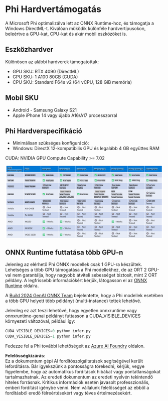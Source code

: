 # Phi Hardvertámogatás

A Microsoft Phi optimalizálva lett az ONNX Runtime-hoz, és támogatja a Windows DirectML-t. Kiválóan működik különféle hardvertípusokon, beleértve a GPU-kat, CPU-kat és akár mobil eszközöket is.

## Eszközhardver
Különösen az alábbi hardverek támogatottak:

- GPU SKU: RTX 4090 (DirectML)
- GPU SKU: 1 A100 80GB (CUDA)
- CPU SKU: Standard F64s v2 (64 vCPU, 128 GiB memória)

## Mobil SKU

- Android - Samsung Galaxy S21
- Apple iPhone 14 vagy újabb A16/A17 processzorral

## Phi Hardverspecifikáció

- Minimálisan szükséges konfiguráció:
- Windows: DirectX 12-kompatibilis GPU és legalább 4 GB együttes RAM

CUDA: NVIDIA GPU Compute Capability >= 7.02

![Hardvertámogatás](../../../../../translated_images/01.phihardware.925db5699da7752cf486314e6db087580583cfbcd548970f8a257e31a8aa862c.hu.png)

## ONNX Runtime futtatása több GPU-n

Jelenleg az elérhető Phi ONNX modellek csak 1 GPU-ra készültek. Lehetséges a több GPU támogatása a Phi modellekhez, de az ORT 2 GPU-val nem garantálja, hogy nagyobb átviteli sebességet biztosít, mint 2 ORT példány. A legfrissebb információkért kérjük, látogasson el az [ONNX Runtime](https://onnxruntime.ai/) oldalra.

A [Build 2024 GenAI ONNX Team](https://youtu.be/WLW4SE8M9i8?si=EtG04UwDvcjunyfC) bejelentette, hogy a Phi modellek esetében a több GPU helyett több példányt (multi-instance) tettek lehetővé.

Jelenleg ez azt teszi lehetővé, hogy egyetlen onnxruntime vagy onnxruntime-genai példányt futtasson a CUDA_VISIBLE_DEVICES környezeti változóval, például így:

```Python
CUDA_VISIBLE_DEVICES=0 python infer.py
CUDA_VISIBLE_DEVICES=1 python infer.py
```

Fedezze fel a Phi további lehetőségeit az [Azure AI Foundry](https://ai.azure.com) oldalon.

**Felelősségkizárás**:  
Ez a dokumentum gépi AI fordítószolgáltatások segítségével került lefordításra. Bár igyekszünk a pontosságra törekedni, kérjük, vegye figyelembe, hogy az automatikus fordítások hibákat vagy pontatlanságokat tartalmazhatnak. Az eredeti dokumentum az eredeti nyelvén tekintendő hiteles forrásnak. Kritikus információk esetén javasolt professzionális, emberi fordítást igénybe venni. Nem vállalunk felelősséget az ebből a fordításból eredő félreértésekért vagy téves értelmezésekért.